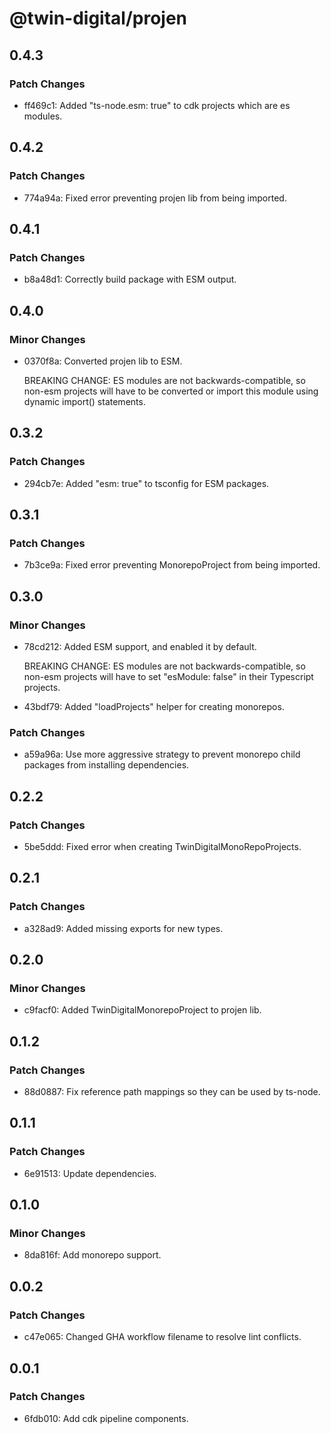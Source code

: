 # @twin-digital/projen

## 0.4.3

### Patch Changes

- ff469c1: Added "ts-node.esm: true" to cdk projects which are es modules.

## 0.4.2

### Patch Changes

- 774a94a: Fixed error preventing projen lib from being imported.

## 0.4.1

### Patch Changes

- b8a48d1: Correctly build package with ESM output.

## 0.4.0

### Minor Changes

- 0370f8a: Converted projen lib to ESM.

  BREAKING CHANGE: ES modules are not backwards-compatible, so non-esm projects will have to be converted or import this module using dynamic import() statements.

## 0.3.2

### Patch Changes

- 294cb7e: Added "esm: true" to tsconfig for ESM packages.

## 0.3.1

### Patch Changes

- 7b3ce9a: Fixed error preventing MonorepoProject from being imported.

## 0.3.0

### Minor Changes

- 78cd212: Added ESM support, and enabled it by default.

  BREAKING CHANGE: ES modules are not backwards-compatible, so non-esm projects will have to set "esModule: false" in their Typescript projects.

- 43bdf79: Added "loadProjects" helper for creating monorepos.

### Patch Changes

- a59a96a: Use more aggressive strategy to prevent monorepo child packages from installing dependencies.

## 0.2.2

### Patch Changes

- 5be5ddd: Fixed error when creating TwinDigitalMonoRepoProjects.

## 0.2.1

### Patch Changes

- a328ad9: Added missing exports for new types.

## 0.2.0

### Minor Changes

- c9facf0: Added TwinDigitalMonorepoProject to projen lib.

## 0.1.2

### Patch Changes

- 88d0887: Fix reference path mappings so they can be used by ts-node.

## 0.1.1

### Patch Changes

- 6e91513: Update dependencies.

## 0.1.0

### Minor Changes

- 8da816f: Add monorepo support.

## 0.0.2

### Patch Changes

- c47e065: Changed GHA workflow filename to resolve lint conflicts.

## 0.0.1

### Patch Changes

- 6fdb010: Add cdk pipeline components.
